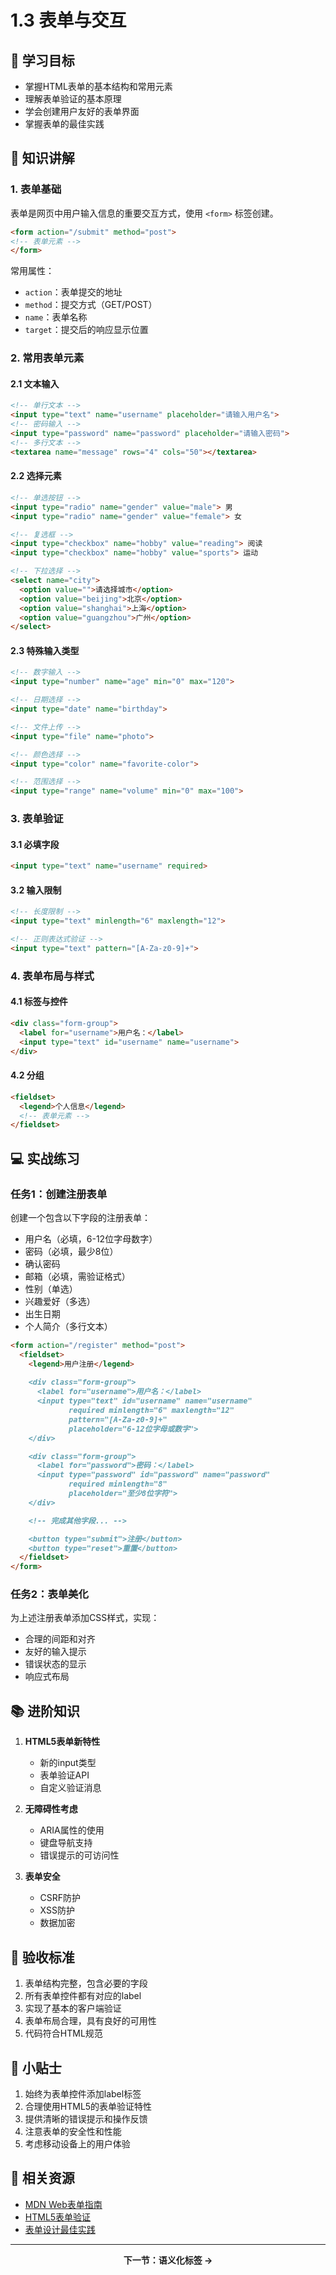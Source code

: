 # 1.3 表单与交互

## 🎯 学习目标
- 掌握HTML表单的基本结构和常用元素
- 理解表单验证的基本原理
- 学会创建用户友好的表单界面
- 掌握表单的最佳实践

## 📝 知识讲解

### 1. 表单基础
表单是网页中用户输入信息的重要交互方式，使用 `<form>` 标签创建。

```html
<form action="/submit" method="post">
<!-- 表单元素 -->
</form>
```

常用属性：
- `action`：表单提交的地址
- `method`：提交方式（GET/POST）
- `name`：表单名称
- `target`：提交后的响应显示位置

### 2. 常用表单元素

#### 2.1 文本输入

```html:ChapterList/Chapter_1_Html/1.2_表单与交互.md
<!-- 单行文本 -->
<input type="text" name="username" placeholder="请输入用户名">
<!-- 密码输入 -->
<input type="password" name="password" placeholder="请输入密码">
<!-- 多行文本 -->
<textarea name="message" rows="4" cols="50"></textarea>
```
#### 2.2 选择元素

```html:ChapterList/Chapter_1_Html/1.2_表单与交互.md
<!-- 单选按钮 -->
<input type="radio" name="gender" value="male"> 男
<input type="radio" name="gender" value="female"> 女

<!-- 复选框 -->
<input type="checkbox" name="hobby" value="reading"> 阅读
<input type="checkbox" name="hobby" value="sports"> 运动

<!-- 下拉选择 -->
<select name="city">
  <option value="">请选择城市</option>
  <option value="beijing">北京</option>
  <option value="shanghai">上海</option>
  <option value="guangzhou">广州</option>
</select>
```
#### 2.3 特殊输入类型

```html:ChapterList/Chapter_1_Html/1.2_表单与交互.md
<!-- 数字输入 -->
<input type="number" name="age" min="0" max="120">

<!-- 日期选择 -->
<input type="date" name="birthday">

<!-- 文件上传 -->
<input type="file" name="photo">

<!-- 颜色选择 -->
<input type="color" name="favorite-color">

<!-- 范围选择 -->
<input type="range" name="volume" min="0" max="100">
```
### 3. 表单验证

#### 3.1 必填字段

```html:ChapterList/Chapter_1_Html/1.2_表单与交互.md
<input type="text" name="username" required>
```
#### 3.2 输入限制

```html:ChapterList/Chapter_1_Html/1.2_表单与交互.md
<!-- 长度限制 -->
<input type="text" minlength="6" maxlength="12">

<!-- 正则表达式验证 -->
<input type="text" pattern="[A-Za-z0-9]+">
```
### 4. 表单布局与样式

#### 4.1 标签与控件

```html:ChapterList/Chapter_1_Html/1.2_表单与交互.md
<div class="form-group">
  <label for="username">用户名：</label>
  <input type="text" id="username" name="username">
</div>
```
#### 4.2 分组

```html:ChapterList/Chapter_1_Html/1.2_表单与交互.md
<fieldset>
  <legend>个人信息</legend>
  <!-- 表单元素 -->
</fieldset>
```
## 💻 实战练习

### 任务1：创建注册表单
创建一个包含以下字段的注册表单：
- 用户名（必填，6-12位字母数字）
- 密码（必填，最少8位）
- 确认密码
- 邮箱（必填，需验证格式）
- 性别（单选）
- 兴趣爱好（多选）
- 出生日期
- 个人简介（多行文本）

```html:ChapterList/Chapter_1_Html/1.2_表单与交互.md
<form action="/register" method="post">
  <fieldset>
    <legend>用户注册</legend>
    
    <div class="form-group">
      <label for="username">用户名：</label>
      <input type="text" id="username" name="username" 
             required minlength="6" maxlength="12" 
             pattern="[A-Za-z0-9]+" 
             placeholder="6-12位字母或数字">
    </div>

    <div class="form-group">
      <label for="password">密码：</label>
      <input type="password" id="password" name="password" 
             required minlength="8" 
             placeholder="至少8位字符">
    </div>

    <!-- 完成其他字段... -->

    <button type="submit">注册</button>
    <button type="reset">重置</button>
  </fieldset>
</form>
```
### 任务2：表单美化
为上述注册表单添加CSS样式，实现：
- 合理的间距和对齐
- 友好的输入提示
- 错误状态的显示
- 响应式布局

## 📚 进阶知识

1. **HTML5表单新特性**
   - 新的input类型
   - 表单验证API
   - 自定义验证消息

2. **无障碍性考虑**
   - ARIA属性的使用
   - 键盘导航支持
   - 错误提示的可访问性

3. **表单安全**
   - CSRF防护
   - XSS防护
   - 数据加密

## 🎯 验收标准

1. 表单结构完整，包含必要的字段
2. 所有表单控件都有对应的label
3. 实现了基本的客户端验证
4. 表单布局合理，具有良好的可用性
5. 代码符合HTML规范

## 📢 小贴士

1. 始终为表单控件添加label标签
2. 合理使用HTML5的表单验证特性
3. 提供清晰的错误提示和操作反馈
4. 注意表单的安全性和性能
5. 考虑移动设备上的用户体验

## 🔗 相关资源

- [MDN Web表单指南](https://developer.mozilla.org/zh-CN/docs/Learn/Forms)
- [HTML5表单验证](https://www.w3schools.com/html/html5_form_validation.asp)
- [表单设计最佳实践](https://www.smashingmagazine.com/2011/11/extensive-guide-web-form-usability/)

---

<div align="center">
  <strong>下一节：语义化标签 →</strong>
</div>

